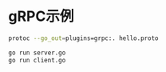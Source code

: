 # gRPC示例

```bash
protoc --go_out=plugins=grpc:. hello.proto

go run server.go
go run client.go
```
